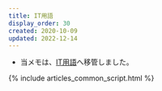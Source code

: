 ```yaml
---
title: IT用語
display_order: 30
created: 2020-10-09
updated: 2022-12-14
---
```

- 当メモは、[IT用語](https://thinktwice.tech/it/other/it_terms/)へ移管しました。

{% include articles_common_script.html %}
